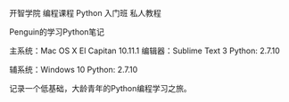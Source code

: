 开智学院 编程课程 Python 入门班 私人教程

Penguin的学习Python笔记

主系统：Mac OS X El Capitan 10.11.1
编辑器：Sublime Text 3
Python: 2.7.10

辅系统：Windows 10
Python: 2.7.10

记录一个低基础，大龄青年的Python编程学习之旅。
